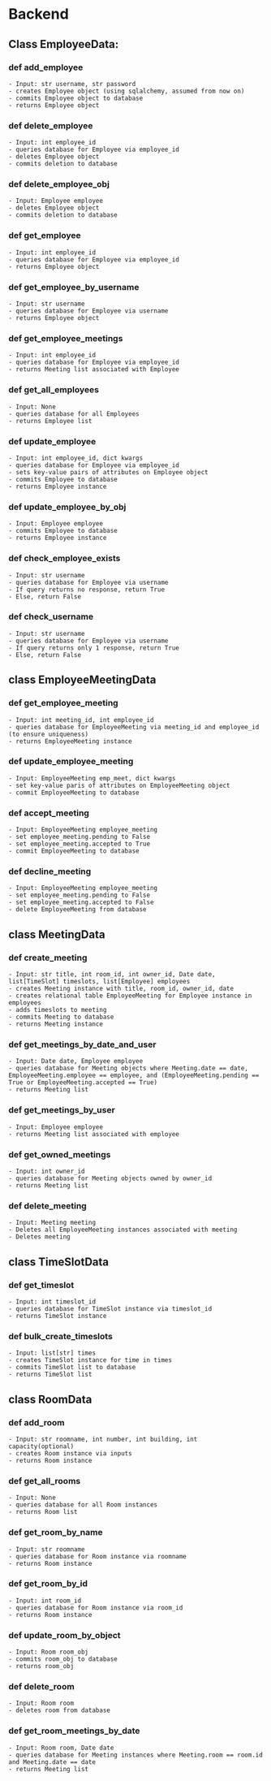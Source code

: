 # Backend

## Class EmployeeData:

### def add_employee
	- Input: str username, str password
	- creates Employee object (using sqlalchemy, assumed from now on)
	- commits Employee object to database
	- returns Employee object

### def delete_employee
	- Input: int employee_id
	- queries database for Employee via employee_id
	- deletes Employee object
	- commits deletion to database

### def delete_employee_obj
	- Input: Employee employee
	- deletes Employee object
	- commits deletion to database

### def get_employee
	- Input: int employee_id
	- queries database for Employee via employee_id
	- returns Employee object

### def get_employee_by_username
	- Input: str username
	- queries database for Employee via username
	- returns Employee object

### def get_employee_meetings
	- Input: int employee_id
	- queries database for Employee via employee_id
	- returns Meeting list associated with Employee

### def get_all_employees
	- Input: None
	- queries database for all Employees
	- returns Employee list

### def update_employee
	- Input: int employee_id, dict kwargs
	- queries database for Employee via employee_id
	- sets key-value pairs of attributes on Employee object
	- commits Employee to database
	- returns Employee instance

### def update_employee_by_obj
	- Input: Employee employee
	- commits Employee to database
	- returns Employee instance

### def check_employee_exists
	- Input: str username
	- queries database for Employee via username
	- If query returns no response, return True
	- Else, return False

### def check_username
	- Input: str username
	- queries database for Employee via username
	- If query returns only 1 response, return True
	- Else, return False


## class EmployeeMeetingData

### def get_employee_meeting
	- Input: int meeting_id, int employee_id
	- queries database for EmployeeMeeting via meeting_id and employee_id (to ensure uniqueness)
	- returns EmployeeMeeting instance

### def update_employee_meeting
	- Input: EmployeeMeeting emp_meet, dict kwargs
	- set key-value paris of attributes on EmployeeMeeting object
	- commit EmployeeMeeting to database

### def accept_meeting
	- Input: EmployeeMeeting employee_meeting
	- set employee_meeting.pending to False
	- set employee_meeting.accepted to True
	- commit EmployeeMeeting to database

### def decline_meeting
	- Input: EmployeeMeeting employee_meeting
	- set employee_meeting.pending to False
	- set employee_meeting.accepted to False
	- delete EmployeeMeeting from database

## class MeetingData

### def create_meeting
	- Input: str title, int room_id, int owner_id, Date date, list[TimeSlot] timeslots, list[Employee] employees
	- creates Meeting instance with title, room_id, owner_id, date
	- creates relational table EmployeeMeeting for Employee instance in employees
	- adds timeslots to meeting
	- commits Meeting to database
	- returns Meeting instance

### def get_meetings_by_date_and_user
	- Input: Date date, Employee employee
	- queries database for Meeting objects where Meeting.date == date, EmployeeMeeting.employee == employee, and (EmployeeMeeting.pending == True or EmployeeMeeting.accepted == True)
	- returns Meeting list

### def get_meetings_by_user
	- Input: Employee employee
	- returns Meeting list associated with employee

### def get_owned_meetings
	- Input: int owner_id
	- queries database for Meeting objects owned by owner_id
	- returns Meeting list

### def delete_meeting
	- Input: Meeting meeting
	- Deletes all EmployeeMeeting instances associated with meeting
	- Deletes meeting

## class TimeSlotData

### def get_timeslot
	- Input: int timeslot_id
	- queries database for TimeSlot instance via timeslot_id
	- returns TimeSlot instance

### def bulk_create_timeslots
	- Input: list[str] times
	- creates TimeSlot instance for time in times
	- commits TimeSlot list to database
	- returns TimeSlot list

## class RoomData

### def add_room
	- Input: str roomname, int number, int building, int capacity(optional)
	- creates Room instance via inputs
	- returns Room instance

### def get_all_rooms
	- Input: None
	- queries database for all Room instances
	- returns Room list

### def get_room_by_name
	- Input: str roomname
	- queries database for Room instance via roomname
	- returns Room instance

### def get_room_by_id
	- Input: int room_id
	- queries database for Room instance via room_id
	- returns Room instance

### def update_room_by_object
	- Input: Room room_obj
	- commits room_obj to database
	- returns room_obj

### def delete_room
	- Input: Room room
	- deletes room from database

### def get_room_meetings_by_date
	- Input: Room room, Date date
	- queries database for Meeting instances where Meeting.room == room.id and Meeting.date == date
	- returns Meeting list





